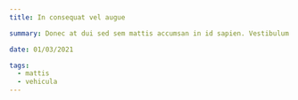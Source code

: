 ```yaml
---
title: In consequat vel augue

summary: Donec at dui sed sem mattis accumsan in id sapien. Vestibulum vulputate leo eu dui dapibus elementum. Proin gravida vel.

date: 01/03/2021

tags:
  - mattis
  - vehicula
---
```

